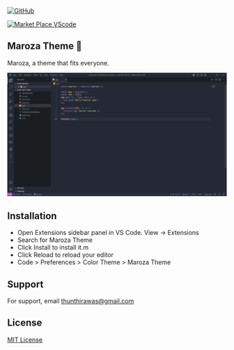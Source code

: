 [![GitHub](https://badgen.net/badge/icon/github?icon=github&label)](https://github.com/thirawat27)

[![Market Place VScode](https://badgen.net/badge/icon/visualstudio?icon=visualstudio&label)](https://marketplace.visualstudio.com/items?itemName=thirawat27.maroza-theme)

## Maroza Theme 🌸

Maroza, a theme that fits everyone.

![preview](/image/preview.png)

## Installation

 - Open Extensions sidebar panel in VS Code. View → Extensions
 - Search for Maroza Theme
 - Click Install to install it.m
 - Click Reload to reload your editor
 - Code > Preferences > Color Theme > Maroza Theme


## Support

For support, email thunthirawas@gmail.com 


## License

[MIT License](https://choosealicense.com/licenses/mit/)
